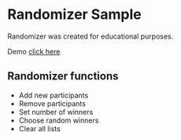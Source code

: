 # Randomizer Sample
Randomizer was created for educational purposes.

Demo [click here](https://blaine93.github.io/project-studio-randomizer/)

## Randomizer functions
 - Add new participants
 - Remove participants
 - Set number of winners
 - Choose random winners
 - Clear all lists
